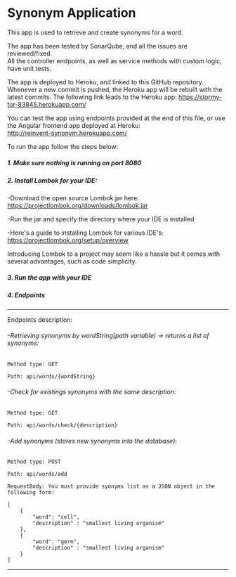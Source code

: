 # Synonym Application

This app is used to retrieve and create synonyms for a word.  

The app has been tested by SonarQube, and all the issues are reviewed/fixed.  
All the controller endpoints, as well as service methods with custom logic, have unit tests.  

The app is deployed to Heroku, and linked to this GitHub repository. Whenever a new commit is pushed, the Heroku app will be rebuilt with the latest commits. 
The following link leads to the Heroku app: https://stormy-tor-83845.herokuapp.com/ 

You can test the app using endpoints provided at the end of this file, or use the Angular frontend app deployed at Heroku:  
http://reinvent-synonym.herokuapp.com/ 

To run the app follow the steps below:

##### 1. Make sure nothing is running on port 8080  
##### 2. Install Lombok for your IDE:  

-Download the open source Lombok.jar here: https://projectlombok.org/downloads/lombok.jar  

-Run the jar and specify the directory where your IDE is installed  

-Here's a guide to installing Lombok for various IDE's: https://projectlombok.org/setup/overview  

Introducing Lombok to a project may seem like a hassle but it comes with several advantages, such as code simplicity.  


##### 3. Run the app with your IDE
##### 4. Endpoints
_______________________________________________________
Endpoints description:
###### -Retrieving synonyms by wordString(path variable) -> returns a list of synonyms:
`Method type: GET`

`Path: api/words/{wordString}`  

###### -Check for existings synonyms with the same description:
`Method type: GET`

`Path: api/words/check/{description}`

###### -Add synonyms (stores new synonyms into the database):
`Method type: POST`

`Path: api/words/add`

`RequestBody: You must provide syonyms list as a JSON object in the following form:`

```
[
    {
        "word": "cell",
        "description" : "smallest living organism"
    },
    {
        "word": "germ",
        "description" : "smallest living organism"
    }
]
```
_______________________________________________________
